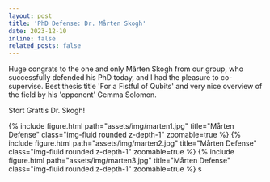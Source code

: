 ```yaml
---
layout: post
title: 'PhD Defense: Dr. Mårten Skogh'
date: 2023-12-10
inline: false
related_posts: false
---
```


 Huge congrats to the one and only Mårten Skogh from our group, who successfully defended his PhD today, and I had the pleasure to co-supervise.
 Best thesis title 'For a Fistful of Qubits' and very nice overview of the field by his 'opponent' Gemma Solomon.

Stort Grattis Dr. Skogh! 

{% include figure.html path="assets/img/marten1.jpg" title="Mårten Defense" class="img-fluid rounded z-depth-1" zoomable=true %} 
{% include figure.html path="assets/img/marten2.jpg" title="Mårten Defense" class="img-fluid rounded z-depth-1" zoomable=true %} 
{% include figure.html path="assets/img/marten3.jpg" title="Mårten Defense" class="img-fluid rounded z-depth-1" zoomable=true %} 
s

